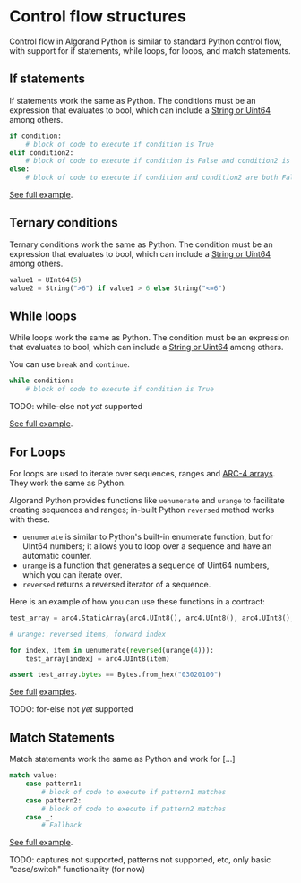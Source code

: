 # Control flow structures

Control flow in Algorand Python is similar to standard Python control flow, with support for if statements, while loops, for loops, and match statements.

## If statements

If statements work the same as Python. The conditions must be an expression that evaluates to bool, which can include a [String or Uint64](./lg-types.md) among others.

```python
if condition:
    # block of code to execute if condition is True
elif condition2:
    # block of code to execute if condition is False and condition2 is True
else:
    # block of code to execute if condition and condition2 are both False
```

[See full example](https://github.com/algorandfoundation/puya/blob/main/test_cases/simplish/contract.py).

## Ternary conditions

Ternary conditions work the same as Python. The condition must be an expression that evaluates to bool, which can include a [String or Uint64](./lg-types.md) among others.

```python
value1 = UInt64(5)
value2 = String(">6") if value1 > 6 else String("<=6")
```

## While loops

While loops work the same as Python. The condition must be an expression that evaluates to bool, which can include a [String or Uint64](./lg-types.md) among others.

You can use `break` and `continue`.

```python
while condition:
    # block of code to execute if condition is True
```

TODO: while-else not *yet* supported

[See full example](https://github.com/algorandfoundation/puya/blob/main/test_cases/unssa/contract.py#L32-L83).

## For Loops

For loops are used to iterate over sequences, ranges and [ARC-4 arrays](./lg-arc4.md). They work the same as Python.

Algorand Python provides functions like `uenumerate` and `urange` to facilitate creating sequences and ranges; in-built Python `reversed` method works with these.

-   `uenumerate` is similar to Python's built-in enumerate function, but for UInt64 numbers; it allows you to loop over a sequence and have an automatic counter.
-   `urange` is a function that generates a sequence of Uint64 numbers, which you can iterate over.
-   `reversed` returns a reversed iterator of a sequence.

Here is an example of how you can use these functions in a contract:

```python
test_array = arc4.StaticArray(arc4.UInt8(), arc4.UInt8(), arc4.UInt8(), arc4.UInt8())

# urange: reversed items, forward index

for index, item in uenumerate(reversed(urange(4))):
    test_array[index] = arc4.UInt8(item)

assert test_array.bytes == Bytes.from_hex("03020100")
```

[See full](https://github.com/algorandfoundation/puya/blob/main/test_cases/reversed_iteration/contract.py) [examples](https://github.com/algorandfoundation/puya/blob/main/test_cases/nested_loops/contract.py).

TODO: for-else not *yet* supported

## Match Statements

Match statements work the same as Python and work for [...]

```python
match value:
    case pattern1:
        # block of code to execute if pattern1 matches
    case pattern2:
        # block of code to execute if pattern2 matches
    case _:
        # Fallback
```

[See full example](https://github.com/algorandfoundation/puya/blob/main/test_cases/match/contract.py).

TODO: captures not supported, patterns not supported, etc, only basic "case/switch" functionality (for now)
